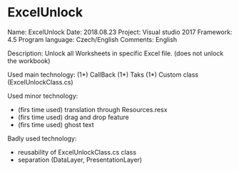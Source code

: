 # ExcelUnlock

Name: ExcelUnlock
Date: 2018.08.23
Project: Visual studio 2017
Framework: 4.5
Program language: Czech/English
Comments: English

Description: Unlock all Worksheets in specific Excel file. (does not unlock the workbook)

Used main technology: 
(1*) CallBack
(1*) Taks
(1*) Custom class (ExcelUnlockClass.cs)

Used minor technology:
- (firs time used) translation through Resources.resx
- (firs time used) drag and drop feature
- (firs time used) ghost text

Badly used technology:
- reusability of ExcelUnlockClass.cs class
- separation (DataLayer, PresentationLayer)
